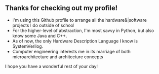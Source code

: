 ## Thanks for checking out my profile!

  - I'm using this Github profile to arrange all the hardware&|software projects I do outside of school
  - For the higher-level of abstraction, I'm most savvy in Python, but also know some Java and C++.
  - As of now, the only Hardware Description Language I know is SystemVerilog.
  - Computer engineering interests me in its marriage of both microarchitecture and architecture concepts

I hope you have a wonderful rest of your day!
